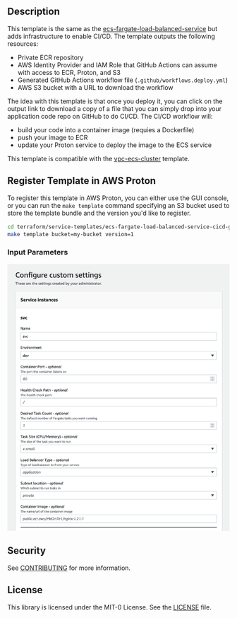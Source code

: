 ## Description

This template is the same as the [ecs-fargate-load-balanced-service](../../ecs-fargate-load-balanced-service/) but adds infrastructure to enable CI/CD.  The template outputs the following resources:

- Private ECR repository
- AWS Identity Provider and IAM Role that GitHub Actions can assume with access to ECR, Proton, and S3
- Generated GitHub Actions workflow file (`.github/workflows.deploy.yml`)
- AWS S3 bucket with a URL to download the workflow

The idea with this template is that once you deploy it, you can click on the output link to download a copy of a file that you can simply drop into your application code repo on GitHub to do CI/CD.  The CI/CD workflow will:

- build your code into a container image (requies a Dockerfile)
- push your image to ECR
- update your Proton service to deploy the image to the ECS service


This template is compatible with the [vpc-ecs-cluster](../../environment-templates/vpc-ecs-cluster/README.md) template.


## Register Template in AWS Proton

To register this template in AWS Proton, you can either use the GUI console, or you can run the `make template` command specifying an S3 bucket used to store the template bundle and the version you'd like to register.

```sh
cd terraform/service-templates/ecs-fargate-load-balanced-service-cicd-github-actions
make template bucket=my-bucket version=1
```

### Input Parameters

![input](./input.png)


## Security

See [CONTRIBUTING](../../CONTRIBUTING.md#security-issue-notifications) for more information.

## License

This library is licensed under the MIT-0 License. See the [LICENSE](../../LICENSE) file.
